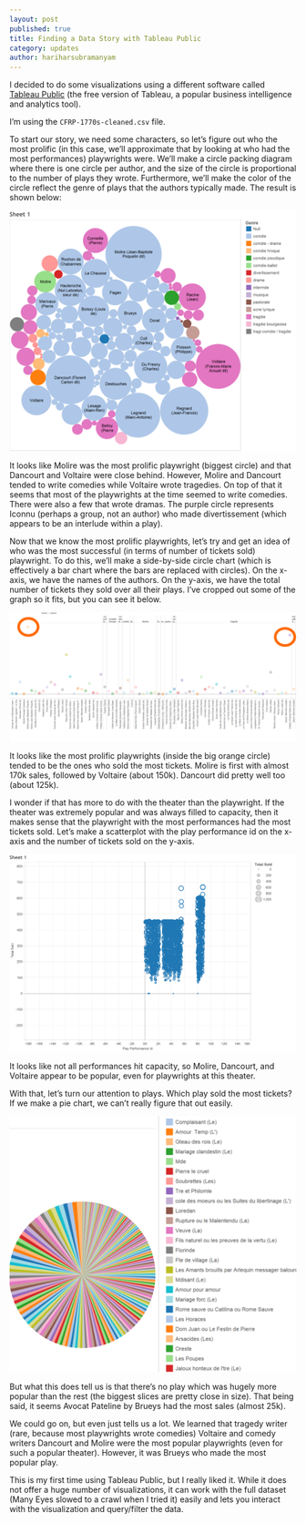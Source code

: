 ```yaml
---
layout: post
published: true
title: Finding a Data Story with Tableau Public
category: updates
author: hariharsubramanyam
---
```


I decided to do some visualizations using a different software called [Tableau Public](http://www.tableau.com/products/public) (the free version of Tableau, a popular business intelligence and analytics tool).

I’m using the `CFRP-1770s-cleaned.csv` file.

To start our story, we need some characters, so let’s figure out who the most prolific (in this case, we’ll approximate that by looking at who had the most performances) playwrights were. We’ll make a circle packing diagram where there is one circle per author, and the size of the circle is proportional to the number of plays they wrote. Furthermore, we’ll make the color of the circle reflect the genre of plays that the authors typically made. The result is shown below:

![circle packing diagram](/assets/harihar_tableau0.png)

It looks like Molire was the most prolific playwright (biggest circle) and that Dancourt and Voltaire were close behind. However, Molire and Dancourt tended to write comedies while Voltaire wrote tragedies. On top of that it seems that most of the playwrights at the time seemed to write comedies. There were also a few that wrote dramas. The purple circle represents Iconnu (perhaps a group, not an author) who made divertissement (which appears to be an interlude within a play).

Now that we know the most prolific playwrights, let’s try and get an idea of who was the most successful (in terms of number of tickets sold) playwright. To do this, we’ll make a side-by-side circle chart (which is effectively a bar chart where the bars are replaced with circles). On the x-axis, we have the names of the authors. On the y-axis, we have the total number of tickets they sold over all their plays. I’ve cropped out some of the graph so it fits, but you can see it below.

![side by side circles](/assets/harihar_tableau1.png)

It looks like the most prolific playwrights (inside the big orange circle) tended to be the ones who sold the most tickets. Molire is first with almost 170k sales, followed by Voltaire (about 150k). Dancourt did pretty well too (about 125k).

I wonder if that has more to do with the theater than the playwright. If the theater was extremely popular and was always filled to capacity, then it makes sense that the playwright with the most performances had the most tickets sold. Let’s make a scatterplot with the play performance id on the x-axis and the number of tickets sold on the y-axis. 

![scatterplot](/assets/harihar_tableau2.png)

It looks like not all performances hit capacity, so Molire, Dancourt, and Voltaire appear to be popular, even for playwrights at this theater.

With that, let’s turn our attention to plays. Which play sold the most tickets? If we make a pie chart, we can’t really figure that out easily. 

![pie chart](/assets/harihar_tableau3.png)

But what this does tell us is that there’s no play which was hugely more popular than the rest (the biggest slices are pretty close in size). That being said, it seems Avocat Pateline by Brueys had the most sales (almost 25k).

We could go on, but even just tells us a lot. We learned that tragedy writer (rare, because most playwrights wrote comedies) Voltaire and comedy writers Dancourt and Molire were the most popular playwrights (even for such a popular theater). However, it was Brueys who made the most popular play.

This is my first time using Tableau Public, but I really liked it. While it does not offer a huge number of visualizations, it can work with the full dataset (Many Eyes slowed to a crawl when I tried it) easily and lets you interact with the visualization and query/filter the data.